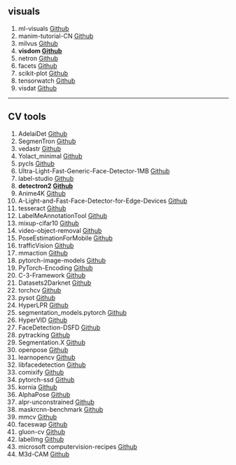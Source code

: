 ## visuals
1. ml-visuals [Github](https://github.com/dair-ai/ml-visuals)
2. manim-tutorial-CN [Github](https://github.com/cai-hust/manim-tutorial-CN)
3. milvus [Github](https://github.com/milvus-io/milvus)
4. **visdom [Github](https://github.com/facebookresearch/visdom)**
5. netron [Github](https://github.com/lutzroeder/netron)
6. facets [Github](https://github.com/PAIR-code/facets)
7. scikit-plot [Github](https://github.com/reiinakano/scikit-plot)
8. tensorwatch [Github](https://github.com/microsoft/tensorwatch)
9. visdat [Github](https://github.com/ropensci/visdat)

---

## CV tools
1. AdelaiDet [Github](https://github.com/aim-uofa/AdelaiDet)
2. SegmenTron [Github](https://github.com/LikeLy-Journey/SegmenTron)
3. vedastr [Github](https://github.com/Media-Smart/vedastr)
4. Yolact_minimal [Github](https://github.com/feiyuhuahuo/Yolact_minimal)
5. pycls [Github](https://github.com/facebookresearch/pycls)
6. Ultra-Light-Fast-Generic-Face-Detector-1MB [Github](https://github.com/Linzaer/Ultra-Light-Fast-Generic-Face-Detector-1MB)
7. label-studio [Github](https://github.com/heartexlabs/label-studio)
8. **detectron2 [Github](https://github.com/facebookresearch/detectron2)**
9. Anime4K [Github](https://github.com/bloc97/Anime4K)
10. A-Light-and-Fast-Face-Detector-for-Edge-Devices [Github](https://github.com/YonghaoHe/A-Light-and-Fast-Face-Detector-for-Edge-Devices)
11. tesseract [Github](https://github.com/tesseract-ocr/tesseract)
12. LabelMeAnnotationTool [Github](https://github.com/CSAILVision/LabelMeAnnotationTool)
13. mixup-cifar10 [Github](https://github.com/facebookresearch/mixup-cifar10)
14. video-object-removal [Github](https://github.com/zllrunning/video-object-removal)
15. PoseEstimationForMobile [Github](https://github.com/edvardHua/PoseEstimationForMobile)
16. trafficVision [Github](https://github.com/srohit0/trafficVision)
17. mmaction [Github](https://github.com/open-mmlab/mmaction)
18. pytorch-image-models [Github](https://github.com/rwightman/pytorch-image-models)
19. PyTorch-Encoding [Github](https://github.com/zhanghang1989/PyTorch-Encoding)
20. C-3-Framework [Github](https://github.com/gjy3035/C-3-Framework)
21. Datasets2Darknet [Github](https://github.com/angeligareta/Datasets2Darknet)
22. torchcv [Github](https://github.com/donnyyou/torchcv)
23. pysot [Github](https://github.com/STVIR/pysot)
24. HyperLPR [Github](https://github.com/zeusees/HyperLPR)
25. segmentation_models.pytorch [Github](https://github.com/qubvel/segmentation_models.pytorch)
26. HyperVID [Github](https://github.com/zeusees/HyperVID)
27. FaceDetection-DSFD [Github](https://github.com/Tencent/FaceDetection-DSFD)
28. pytracking [Github](https://github.com/visionml/pytracking)
29. Segmentation.X [Github](https://github.com/wutianyiRosun/Segmentation.X)
30. openpose [Github](https://github.com/CMU-Perceptual-Computing-Lab/openpose)
31. learnopencv [Github](https://github.com/spmallick/learnopencv)
32. libfacedetection [Github](https://github.com/ShiqiYu/libfacedetection)
33. comixify [Github](https://github.com/maciej3031/comixify)
34. pytorch-ssd [Github](https://github.com/qfgaohao/pytorch-ssd)
35. kornia [Github](https://github.com/kornia/kornia)
36. AlphaPose [Github](https://github.com/MVIG-SJTU/AlphaPose)
37. alpr-unconstrained [Github](https://github.com/sergiomsilva/alpr-unconstrained)
38. maskrcnn-benchmark [Github](https://github.com/facebookresearch/maskrcnn-benchmark)
39. mmcv [Github](https://github.com/open-mmlab/mmcv)
40. faceswap [Github](https://github.com/deepfakes/faceswap)
41. gluon-cv [Github](https://github.com/dmlc/gluon-cv)
42. labelImg [Github](https://github.com/tzutalin/labelImg)
43. microsoft computervision-recipes [Github](https://github.com/microsoft/computervision-recipes)
44. M3d-CAM [Github](https://github.com/MECLabTUDA/M3d-Cam)